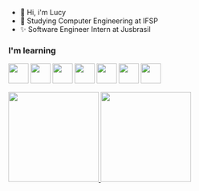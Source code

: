- 👋 Hi, i'm Lucy
- 🌱 Studying Computer Engineering at IFSP
- ✨ Software Engineer Intern at Jusbrasil

### I'm learning

<img loading="lazy" src="https://cdn.jsdelivr.net/gh/devicons/devicon/icons/java/java-original.svg" width="40" height="40"/> <img src="https://cdn.jsdelivr.net/gh/devicons/devicon/icons/spring/spring-original-wordmark.svg" width="40" height="40" /> <img src="https://cdn.jsdelivr.net/gh/devicons/devicon/icons/mongodb/mongodb-original-wordmark.svg" width="40" height="40"/> <img src="https://cdn.jsdelivr.net/gh/devicons/devicon/icons/python/python-original.svg" width="40" height="40"/> <img src="https://cdn.jsdelivr.net/gh/devicons/devicon/icons/fastapi/fastapi-original-wordmark.svg" width="40" height="40" /> <img src="https://cdn.jsdelivr.net/gh/devicons/devicon/icons/django/django-plain-wordmark.svg" width="40" height="40"/> <img src="https://cdn.jsdelivr.net/gh/devicons/devicon/icons/postgresql/postgresql-original-wordmark.svg" width="40" height="40"/>
          
<div>
<a href="https://github.com/arquejadalucy">
<img loading="lazy" height="180em" src="https://github-readme-stats.vercel.app/api/top-langs/?username=arquejadalucy&layout=compact&langs_count=7&theme=dracula"/>
<img loading="lazy" height="180em" src="https://github-readme-stats.vercel.app/api?username=arquejadalucy&show_icons=true&theme=dracula&count_private=true"/>
</div>


<!---
arquejadalucy/arquejadalucy is a ✨ special ✨ repository because its `README.md` (this file) appears on your GitHub profile.
You can click the Preview link to take a look at your changes.
--->
